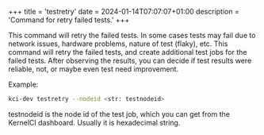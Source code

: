 +++
title = 'testretry'
date = 2024-01-14T07:07:07+01:00
description = 'Command for retry failed tests.'
+++

This command will retry the failed tests. In some cases tests may fail due to network issues, hardware problems,
nature of test (flaky), etc. This command will retry the failed tests, and create additional test jobs for the failed tests.
After observing the results, you can decide if test results were reliable, not, or maybe even test need improvement.

Example:
```sh
kci-dev testretry --nodeid <str: testnodeid>
```

testnodeid is the node id of the test job, which you can get from the KernelCI dashboard. Usually it is hexadecimal string.
